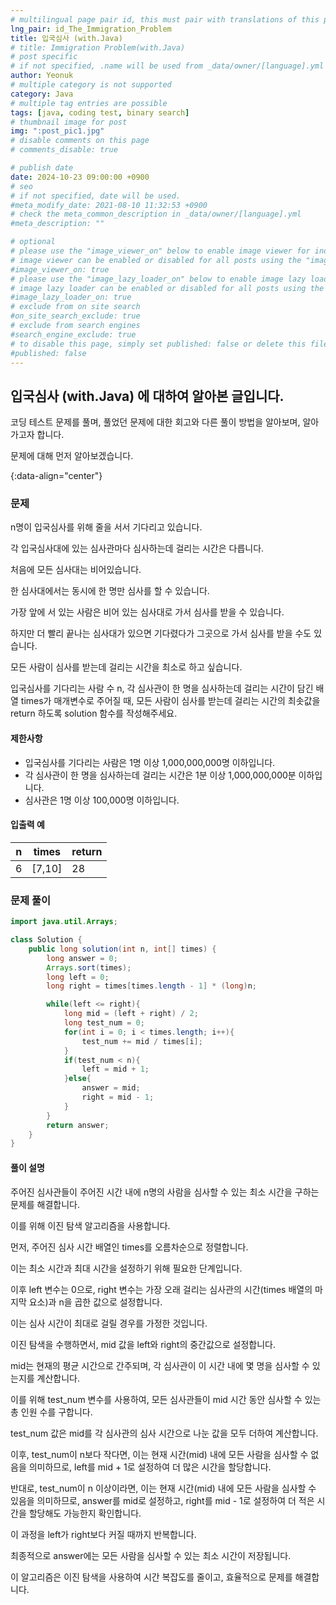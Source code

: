 ```yaml
---
# multilingual page pair id, this must pair with translations of this page. (This name must be unique)
lng_pair: id_The_Immigration_Problem
title: 입국심사 (with.Java)
# title: Immigration Problem(with.Java)
# post specific
# if not specified, .name will be used from _data/owner/[language].yml
author: Yeonuk
# multiple category is not supported
category: Java
# multiple tag entries are possible
tags: [java, coding test, binary search]
# thumbnail image for post
img: ":post_pic1.jpg"
# disable comments on this page
# comments_disable: true

# publish date
date: 2024-10-23 09:00:00 +0900
# seo
# if not specified, date will be used.
#meta_modify_date: 2021-08-10 11:32:53 +0900
# check the meta_common_description in _data/owner/[language].yml
#meta_description: ""

# optional
# please use the "image_viewer_on" below to enable image viewer for individual pages or posts (_posts/ or [language]/_posts folders).
# image viewer can be enabled or disabled for all posts using the "image_viewer_posts: true" setting in _data/conf/main.yml.
#image_viewer_on: true
# please use the "image_lazy_loader_on" below to enable image lazy loader for individual pages or posts (_posts/ or [language]/_posts folders).
# image lazy loader can be enabled or disabled for all posts using the "image_lazy_loader_posts: true" setting in _data/conf/main.yml.
#image_lazy_loader_on: true
# exclude from on site search
#on_site_search_exclude: true
# exclude from search engines
#search_engine_exclude: true
# to disable this page, simply set published: false or delete this file
#published: false
---
```


<!-- outline-start -->

## 입국심사 (with.Java) 에 대하여 알아본 글입니다.

코딩 테스트 문제를 풀며, 풀었던 문제에 대한 회고와 다른 풀이 방법을 알아보며, 알아가고자 합니다.

문제에 대해 먼저 알아보겠습니다.

{:data-align="center"}

<!-- outline-end -->

### 문제

n명이 입국심사를 위해 줄을 서서 기다리고 있습니다.

각 입국심사대에 있는 심사관마다 심사하는데 걸리는 시간은 다릅니다.

처음에 모든 심사대는 비어있습니다.

한 심사대에서는 동시에 한 명만 심사를 할 수 있습니다.

가장 앞에 서 있는 사람은 비어 있는 심사대로 가서 심사를 받을 수 있습니다.

하지만 더 빨리 끝나는 심사대가 있으면 기다렸다가 그곳으로 가서 심사를 받을 수도 있습니다.

모든 사람이 심사를 받는데 걸리는 시간을 최소로 하고 싶습니다.

입국심사를 기다리는 사람 수 n, 각 심사관이 한 명을 심사하는데 걸리는 시간이 담긴 배열 times가 매개변수로 주어질 때, 모든 사람이 심사를 받는데 걸리는 시간의 최솟값을 return 하도록 solution 함수를 작성해주세요.

#### 제한사항

- 입국심사를 기다리는 사람은 1명 이상 1,000,000,000명 이하입니다.
- 각 심사관이 한 명을 심사하는데 걸리는 시간은 1분 이상 1,000,000,000분 이하입니다.
- 심사관은 1명 이상 100,000명 이하입니다.

#### 입출력 예

| n   | times  | return |
| --- | ------ | ------ |
| 6   | [7,10] | 28     |

<!-- | begin | target | words                                      | return |
| ----- | ------ | ------------------------------------------ | ------ |
| "hit" | "cog"  | ["hot", "dot", "dog", "lot", "log", "cog"] | 4      |
| "hit" | "cog"  | ["hot", "dot", "dog", "lot", "log"]        | 0      | -->

### 문제 풀이

```java
import java.util.Arrays;

class Solution {
    public long solution(int n, int[] times) {
        long answer = 0;
        Arrays.sort(times);
        long left = 0;
        long right = times[times.length - 1] * (long)n;

        while(left <= right){
            long mid = (left + right) / 2;
            long test_num = 0;
            for(int i = 0; i < times.length; i++){
                test_num += mid / times[i];
            }
            if(test_num < n){
                left = mid + 1;
            }else{
                answer = mid;
                right = mid - 1;
            }
        }
        return answer;
    }
}
```

#### 풀이 설명

주어진 심사관들이 주어진 시간 내에 n명의 사람을 심사할 수 있는 최소 시간을 구하는 문제를 해결합니다.

이를 위해 이진 탐색 알고리즘을 사용합니다.

먼저, 주어진 심사 시간 배열인 times를 오름차순으로 정렬합니다.

이는 최소 시간과 최대 시간을 설정하기 위해 필요한 단계입니다.

이후 left 변수는 0으로, right 변수는 가장 오래 걸리는 심사관의 시간(times 배열의 마지막 요소)과 n을 곱한 값으로 설정합니다.

이는 심사 시간이 최대로 걸릴 경우를 가정한 것입니다.

이진 탐색을 수행하면서, mid 값을 left와 right의 중간값으로 설정합니다.

mid는 현재의 평균 시간으로 간주되며, 각 심사관이 이 시간 내에 몇 명을 심사할 수 있는지를 계산합니다.

이를 위해 test_num 변수를 사용하여, 모든 심사관들이 mid 시간 동안 심사할 수 있는 총 인원 수를 구합니다.

test_num 값은 mid를 각 심사관의 심사 시간으로 나눈 값을 모두 더하여 계산합니다.

이후, test_num이 n보다 작다면, 이는 현재 시간(mid) 내에 모든 사람을 심사할 수 없음을 의미하므로, left를 mid + 1로 설정하여 더 많은 시간을 할당합니다.

반대로, test_num이 n 이상이라면, 이는 현재 시간(mid) 내에 모든 사람을 심사할 수 있음을 의미하므로, answer를 mid로 설정하고, right를 mid - 1로 설정하여 더 적은 시간을 할당해도 가능한지 확인합니다.

이 과정을 left가 right보다 커질 때까지 반복합니다.

최종적으로 answer에는 모든 사람을 심사할 수 있는 최소 시간이 저장됩니다.

이 알고리즘은 이진 탐색을 사용하여 시간 복잡도를 줄이고, 효율적으로 문제를 해결합니다.
